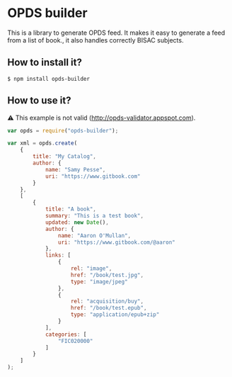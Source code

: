 # OPDS builder

This is a library to generate OPDS feed. It makes it easy to generate a feed from a list of book., it also handles correctly BISAC subjects.

## How to install it?

```
$ npm install opds-builder
```

## How to use it?

:warning: This example is not valid (http://opds-validator.appspot.com).

```js
var opds = require("opds-builder");

var xml = opds.create(
	{
		title: "My Catalog",
		author: {
			name: "Samy Pesse",
			uri: "https://www.gitbook.com"
		}
	}, 
	[
		{
			title: "A book",
			summary: "This is a test book",
			updated: new Date(),
			author: {
				name: "Aaron O'Mullan",
				uri: "https://www.gitbook.com/@aaron"
			},
			links: [
				{
					rel: "image",
					href: "/book/test.jpg",
					type: "image/jpeg"
				},
				{
					rel: "acquisition/buy",
					href: "/book/test.epub",
					type: "application/epub+zip"
				}
			],
			categories: [
				"FIC020000"
			]
		}
	]
);
```
